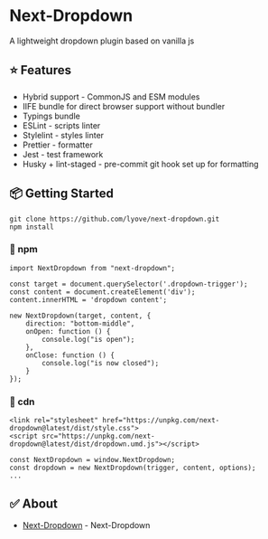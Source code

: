 # Next-Dropdown
A lightweight dropdown plugin based on vanilla js

## ⭐️ Features

- Hybrid support - CommonJS and ESM modules
- IIFE bundle for direct browser support without bundler
- Typings bundle
- ESLint - scripts linter
- Stylelint - styles linter
- Prettier - formatter
- Jest - test framework
- Husky + lint-staged - pre-commit git hook set up for formatting

## 📦 Getting Started

```
git clone https://github.com/lyove/next-dropdown.git
npm install
```

### 💎 npm

```
import NextDropdown from "next-dropdown";

const target = document.querySelector('.dropdown-trigger');
const content = document.createElement('div');
content.innerHTML = 'dropdown content';

new NextDropdown(target, content, {
    direction: "bottom-middle",
    onOpen: function () {
        console.log("is open");
    },
    onClose: function () {
        console.log("is now closed");
    }
});
```

### 🚀 cdn

```
<link rel="stylesheet" href="https://unpkg.com/next-dropdown@latest/dist/style.css">
<script src="https://unpkg.com/next-dropdown@latest/dist/dropdown.umd.js"></script>

const NextDropdown = window.NextDropdown;
const dropdown = new NextDropdown(trigger, content, options);
...
```

## ✅ About

- [Next-Dropdown](https://github.com/lyove/next-dropdown) - Next-Dropdown

